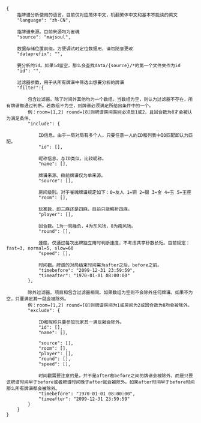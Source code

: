     {
        指牌谱分析使用的语言。目前仅对应简体中文，机翻繁体中文和基本不能读的英文
        "language": "zh-CN",

        指牌谱来源。目前来源均为雀魂
        "source": "majsoul",

        数据存储位置前缀。方便调试时定位数据用，请勿随意更改
        "dataprefix": "",
        
        要分析的id。如果id留空，那么会查找data/{source}/*的第一个文件夹作为id
        "id": "",
        
        过滤器参数，用于从所有牌谱中筛选出想要分析的牌谱
        "filter":{
        
            包含过滤器。除了时间外其他均为一个数组。当数组为空，则认为过滤器不存在，所有牌谱都通过判断。若数组不为空，则牌谱必须满足所给出条件中的一个。
            例：room=[1,2] round=[8]则牌谱房间类别必须是1或2，且回合数为8才会被认为满足条件。
            "include": {
            
                ID信息。由于一局对局有多个人，只要任意一人的ID和列表中ID匹配即认为匹配。
                "id": [],
                
                昵称信息。与ID类似，比较昵称。
                "name": [],
                
                牌谱来源。目前牌谱仅为单来源。
                "source": [],
                
                房间级别。对于雀魂牌谱规定如下：0=友人 1=铜 2=银 3=金 4=玉 5=王座
                "room": [],
                
                玩家数，即三麻还是四麻。目前只能解析四麻。
                "player": [],
                
                回合数。1为一局胜负，4为东风场，8为南风场。
                "round": [],
                
                速度。仅通过每次出牌独立用时判断速度，不考虑共享秒数长短。目前规定：fast=3, normal=5, slow=60
                "speed": [],
                
                时间戳。牌谱的对局结束时间需为after之后，before之前。
                "timebefore": "2099-12-31 23:59:59",
                "timeafter": "1970-01-01 08:00:00"
            },
            
            除外过滤器。项目和包含过滤器相同。如果数组为空则不会除外任何牌谱。如果不为空，只要满足其一就会被除外。
            例：room=[1,2] round=[8]则牌谱房间为1或房间为2或回合数为8均会被除外。
            "exclude": {
            
                ID和昵称只要参加玩家其一满足就会除外。
                "id": [],
                "name": [],
                
                "source": [],
                "room": [],
                "player": [],
                "round": [],
                "speed": [],
                
                时间戳需要注意的是，并不是after和before之间的牌谱会被除外，而是只要该牌谱时间早于before或者牌谱时间晚于after就会被除外。如果after时间早于before时间那么所有牌谱都会被除外。
                "timebefore": "1970-01-01 08:00:00",
                "timeafter": "2099-12-31 23:59:59"
            }
        }
    }